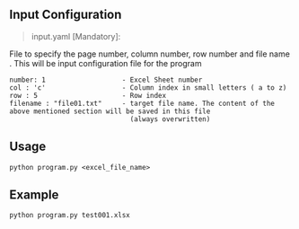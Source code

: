 ## Input Configuration


> input.yaml [Mandatory]:

File to specify the page number, column number, row number and file name . This will be input configuration file for the program

    number: 1                   - Excel Sheet number
    col : 'c'                   - Column index in small letters ( a to z)
    row : 5                     - Row index
    filename : "file01.txt"     - target file name. The content of the above mentioned section will be saved in this file
                                  (always overwritten)


## Usage

    python program.py <excel_file_name>
    
## Example  

    python program.py test001.xlsx



